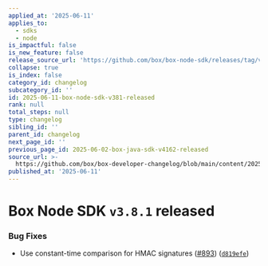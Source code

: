 ```yaml
---
applied_at: '2025-06-11'
applies_to:
  - sdks
  - node
is_impactful: false
is_new_feature: false
release_source_url: 'https://github.com/box/box-node-sdk/releases/tag/v3.8.1'
collapse: true
is_index: false
category_id: changelog
subcategory_id: ''
id: 2025-06-11-box-node-sdk-v381-released
rank: null
total_steps: null
type: changelog
sibling_id: ''
parent_id: changelog
next_page_id: ''
previous_page_id: 2025-06-02-box-java-sdk-v4162-released
source_url: >-
  https://github.com/box/box-developer-changelog/blob/main/content/2025/06-11-box-node-sdk-v381-released.md
published_at: '2025-06-11'
---
```

# Box Node SDK `v3.8.1` released

### Bug Fixes

* Use constant-time comparison for HMAC signatures ([#893][1]) ([`d819efe`][2])

[1]: https://github.com/box/box-node-sdk/issues/893

[2]: https://github.com/box/box-node-sdk/commit/d819efe663a59fce53412fbe153a76dd346d4536